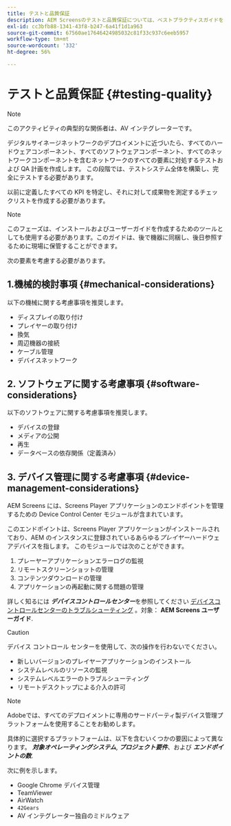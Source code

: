 ```yaml
---
title: テストと品質保証
description: AEM Screensのテストと品質保証については、ベストプラクティスガイドを参照してください。
exl-id: cc3bfb88-1341-43f8-b247-6a41f1d1a963
source-git-commit: 67560ae17646424985032c81f33c937c6eeb5957
workflow-type: tm+mt
source-wordcount: '332'
ht-degree: 56%

---
```


# テストと品質保証 {#testing-quality}

>[!NOTE]
>このアクティビティの典型的な関係者は、AV インテグレーターです。

デジタルサイネージネットワークのデプロイメントに近づいたら、すべてのハードウェアコンポーネント、すべてのソフトウェアコンポーネント、すべてのネットワークコンポーネントを含むネットワークのすべての要素に対処するテストおよび QA 計画を作成します。
この段階では、テストシステム全体を構築し、完全にテストする必要があります。

以前に定義したすべての KPI を特定し、それに対して成果物を測定するチェックリストを作成する必要があります。

>[!NOTE]
>
>このフェーズは、インストールおよびユーザーガイドを作成するためのツールとしても使用する必要があります。このガイドは、後で機器に同梱し、後日参照するために現場に保管することができます。

次の要素を考慮する必要があります。

## 1.機械的検討事項 {#mechanical-considerations}

以下の機械に関する考慮事項を推奨します。

* ディスプレイの取り付け
* プレイヤーの取り付け
* 換気
* 周辺機器の接続
* ケーブル管理
* デバイスネットワーク

## 2. ソフトウェアに関する考慮事項 {#software-considerations}

以下のソフトウェアに関する考慮事項を推奨します。

* デバイスの登録
* メディアの公開
* 再生
* データベースの依存関係（定義済み）


## 3. デバイス管理に関する考慮事項 {#device-management-considerations}

AEM Screens には、Screens Player アプリケーションのエンドポイントを管理するための Device Control Center モジュールが含まれています。

このエンドポイントは、Screens Player アプリケーションがインストールされており、AEM のインスタンスに登録されているあらゆる&#x200B;*プレイヤー*ハードウェアデバイスを指します。
このモジュールでは次のことができます。

1. プレーヤーアプリケーションエラーログの監視
1. リモートスクリーンショットの管理
1. コンテンツダウンロードの管理
1. アプリケーションの再起動に関する問題の管理

詳しく知るには ***デバイスコントロールセンター***&#x200B;を参照してください [デバイスコントロールセンターのトラブルシューティング](https://experienceleague.adobe.com/en/docs/experience-manager-screens/user-guide/troubleshooting/monitoring-screens) 。対象： **AEM Screens ユーザーガイド**.

>[!CAUTION]
>
>デバイス コントロール センターを使用して、次の操作を行わないでください。
>
>* 新しいバージョンのプレイヤーアプリケーションのインストール
>* システムレベルのリソースの監視
>* システムレベルエラーのトラブルシューティング
>* リモートデスクトップによる介入の許可


>[!NOTE]
>
> Adobeでは、すべてのデプロイメントに専用のサードパーティ製デバイス管理プラットフォームを使用することをお勧めします。

具体的に選択するプラットフォームは、以下を含むいくつかの要因によって異なります。 ***対象オペレーティングシステム***, ***プロジェクト要件***、および ***エンドポイントの数***.

次に例を示します。

* Google Chrome デバイス管理
* TeamViewer
* AirWatch
* `42Gears`
* AV インテグレーター独自のミドルウェア
